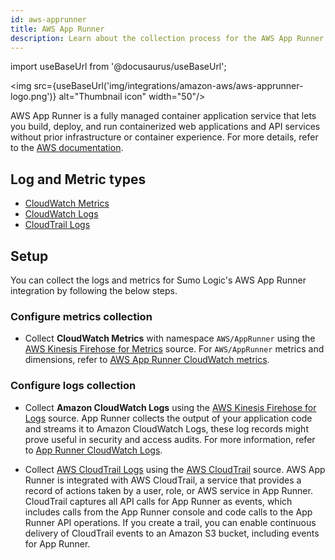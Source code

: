 ```yaml
---
id: aws-apprunner
title: AWS App Runner
description: Learn about the collection process for the AWS App Runner service.
---
```

import useBaseUrl from '@docusaurus/useBaseUrl';

<img src={useBaseUrl('img/integrations/amazon-aws/aws-apprunner-logo.png')} alt="Thumbnail icon" width="50"/>

AWS App Runner is a fully managed container application service that lets you build, deploy, and run containerized web applications and API services without prior infrastructure or container experience. For more details, refer to the [AWS documentation](https://docs.aws.amazon.com/apprunner/latest/dg/what-is-apprunner.html).

## Log and Metric types
* [CloudWatch Metrics](https://docs.aws.amazon.com/apprunner/latest/dg/monitor-cw.html)
* [CloudWatch Logs](https://docs.aws.amazon.com/apprunner/latest/dg/monitor-cwl.html)
* [CloudTrail Logs](https://docs.aws.amazon.com/apprunner/latest/dg/monitor-ct.html)

## Setup

You can collect the logs and metrics for Sumo Logic's AWS App Runner integration by following the below steps.

### Configure metrics collection

* Collect **CloudWatch Metrics** with namespace `AWS/AppRunner` using the [AWS Kinesis Firehose for Metrics](https://help.sumologic.com/docs/send-data/hosted-collectors/amazon-aws/aws-kinesis-firehose-metrics-source/) source. For `AWS/AppRunner` metrics and dimensions, refer to [AWS App Runner CloudWatch metrics](https://docs.aws.amazon.com/apprunner/latest/dg/monitor-cw.html).

### Configure logs collection

* Collect **Amazon CloudWatch Logs** using the [AWS Kinesis Firehose for Logs](https://help.sumologic.com/docs/send-data/hosted-collectors/amazon-aws/aws-kinesis-firehose-logs-source/) source. App Runner collects the output of your application code and streams it to Amazon CloudWatch Logs, these log records might prove useful in security and access audits. For more information, refer to [App Runner CloudWatch Logs](https://docs.aws.amazon.com/apprunner/latest/dg/monitor-cwl.html). 

* Collect [AWS CloudTrail Logs](https://docs.aws.amazon.com/apprunner/latest/dg/monitor-ct.html) using the [AWS CloudTrail](https://help.sumologic.com/docs/send-data/hosted-collectors/amazon-aws/aws-cloudtrail-source/) source. AWS App Runner is integrated with AWS CloudTrail, a service that provides a record of actions taken by a user, role, or AWS service in App Runner. CloudTrail captures all API calls for App Runner as events, which includes calls from the App Runner console and code calls to the App Runner API operations. If you create a trail, you can enable continuous delivery of CloudTrail events to an Amazon S3 bucket, including events for App Runner. 
